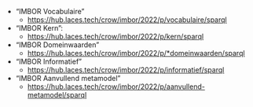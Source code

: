 * “IMBOR Vocabulaire”
  * https://hub.laces.tech/crow/imbor/2022/p/vocabulaire/sparql
* “IMBOR Kern”:
  * https://hub.laces.tech/crow/imbor/2022/p/kern/sparql
* “IMBOR Domeinwaarden”
  * https://hub.laces.tech/crow/imbor/2022/p/*domeinwaarden/sparql
* “IMBOR Informatief”
  * https://hub.laces.tech/crow/imbor/2022/p/informatief/sparql
* “IMBOR Aanvullend metamodel”
  * https://hub.laces.tech/crow/imbor/2022/p/aanvullend-metamodel/sparql
